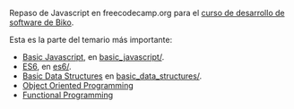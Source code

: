 Repaso de Javascript en freecodecamp.org para el [curso de desarrollo de software de Biko](https://www.biko2.com/curso-desarrollo-software/).

Esta es la parte del temario más importante:

  - [Basic Javascript](https://www.freecodecamp.org/learn/javascript-algorithms-and-data-structures/#basic-javascript), en [basic_javascript/](basic_javascript/).
  - [ES6](https://www.freecodecamp.org/learn/javascript-algorithms-and-data-structures/#es6), en [es6/](es6).
  - [Basic Data Structures](https://www.freecodecamp.org/learn/javascript-algorithms-and-data-structures/#basic-data-structures) en [basic_data_structures/](basic_data_structures/).
  - [Object Oriented Programming](https://www.freecodecamp.org/learn/javascript-algorithms-and-data-structures/#object-oriented-programming)
  - [Functional Programming](https://www.freecodecamp.org/learn/javascript-algorithms-and-data-structures/#functional-programming)
